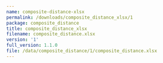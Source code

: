 ```yaml
---
name: composite-distance-xlsx
permalink: /downloads/composite_distance_xlsx/1
package: composite_distance
title: composite_distance_xlsx
filename: composite_distance.xlsx
version: '1'
full_version: 1.1.0
file: /data/composite_distance/1/composite_distance.xlsx
---
```

